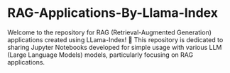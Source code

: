 # RAG-Applications-By-Llama-Index
Welcome to the repository for RAG (Retrieval-Augmented Generation) applications created using LLama-Index! 🦙  This repository is dedicated to sharing Jupyter Notebooks developed for simple usage with various LLM (Large Language Models) models, particularly focusing on RAG applications. 
